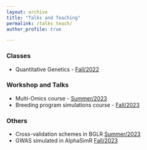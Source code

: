 ```yaml
---
layout: archive
title: "Talks and Teaching"
permalink: /talks_teach/
author_profile: true

---
```



### Classes

- Quantitative Genetics - [Fall/2022](talks_teach/QuantGen/index.md)

### Workshop and Talks 

- Multi-Omics course - [Summer/2023](talks_teach/Multi_Omics23/index.md)
- Breeding program simulations course - [Fall/2023](talks_teach/AlphasimR/index.md)

### Others

- Cross-validation schemes in BGLR [Summer/2023](talks_teach/CV_BGLR/index.md)
- GWAS simulated in AlphaSimR [Fall/2023](talks_teach/Mol_Markers_2023/index.md)
